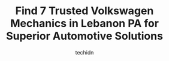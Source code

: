 ---
layout: ampstory
image: https://images.unsplash.com/photo-1504887764023-6f27056d186c?ixlib=rb-4.0.3&ixid=MnwxMjA3fDB8MHxwaG90by1wYWdlfHx8fGVufDB8fHx8&auto=format&fit=crop&w=640&h=853&q=80
author: techidn
featured: false
description: If youre in need of trustworthy and skilled Volkswagen Mechanic in Lebanon PA, USA, youll be pleased to discover the 7 best Volkswagen Mechanic in town. Their expertise and commitment to c
title: Find 7 Trusted Volkswagen Mechanics in Lebanon PA for Superior Automotive Solutions
cover:
   title: Find 7 Trusted Volkswagen Mechanics in Lebanon PA for Superior Automotive Solutions
   subtitle: Rickpate
   background: https://images.unsplash.com/photo-1504887764023-6f27056d186c?ixlib=rb-4.0.3&ixid=MnwxMjA3fDB8MHxwaG90by1wYWdlfHx8fGVufDB8fHx8&auto=format&fit=crop&w=640&h=853&q=80

pages: 
 - layout: thirds
   top: <h1>#1 Autohaus Lebanon Volkswagen</h1>
   bottom: "<p>I dont even know where to start with this review. Carol and Tom Wanner are very special people. Our family is on a 16 hour drive from Boston to St. Louis with 2 kids u</p>"
   background: https://www.knot35.com/toplist/wp-content/uploads/2023/06/best-volkswagen-mechanic-1-in-lebanon-pa-1685837231.jpeg
   backgroundblur: true
 - layout: thirds
   top: <h1>#2 Automotive Performance Tuning</h1>
   bottom: "<p>30 S 5th Ave, Lebanon, PA 17042, United States</p>"
   background: https://www.knot35.com/toplist/wp-content/uploads/2023/06/best-volkswagen-mechanic-2-in-lebanon-pa-1685837232.jpeg
   cta:
      link: https://www.knot35.com/toplist/find-7-trusted-volkswagen-mechanics-in-lebanon-pa-for-superior-automotive-solutions/
      text: Find 7 Trusted Volkswagen Mechanics in Lebanon PA for Superior Automotive Solutions
 - layout: thirds
   top: <h1>#3 Lebanon Auto Clinic</h1>
   bottom: "<p>421 E Walton St, Lebanon, PA 17042, United States</p>"
   background: https://www.knot35.com/toplist/wp-content/uploads/2023/06/best-volkswagen-mechanic-3-in-lebanon-pa-1685837232.jpeg
   cta:
      link: https://www.knot35.com/toplist/find-7-trusted-volkswagen-mechanics-in-lebanon-pa-for-superior-automotive-solutions/
      text: Find 7 Trusted Volkswagen Mechanics in Lebanon PA for Superior Automotive Solutions
 - layout: thirds
   top: <h1>#4 Leiss Garage</h1>
   bottom: "<p>1834 Lehman St, Lebanon, PA 17046, United States</p>"
   background: https://images.unsplash.com/photo-1541356665065-22676f35dd40?ixlib=rb-4.0.3&ixid=MnwxMjA3fDB8MHxwaG90by1wYWdlfHx8fGVufDB8fHx8&auto=format&fit=crop&w=640&h=853&q=80
   cta:
      link: https://www.knot35.com/toplist/find-7-trusted-volkswagen-mechanics-in-lebanon-pa-for-superior-automotive-solutions/
      text: Find 7 Trusted Volkswagen Mechanics in Lebanon PA for Superior Automotive Solutions
 - layout: thirds
   top: <h1>#5 Heffner Automotive</h1>
   bottom: "<p>29 Cumberland St, Lebanon, PA 17042, United States</p>"
   background: https://images.unsplash.com/photo-1534312527009-56c7016453e6?ixlib=rb-4.0.3&ixid=MnwxMjA3fDB8MHxwaG90by1wYWdlfHx8fGVufDB8fHx8&auto=format&fit=crop&w=640&h=853&q=80
   cta:
      link: https://www.knot35.com/toplist/find-7-trusted-volkswagen-mechanics-in-lebanon-pa-for-superior-automotive-solutions/
      text: Find 7 Trusted Volkswagen Mechanics in Lebanon PA for Superior Automotive Solutions
 - layout: thirds
   top: <h1>#6 Swingin Wrenches Automotive Repair</h1>
   bottom: "<p>16 S 3rd Ave, Lebanon, PA 17042, United States</p>"
   background: https://images.unsplash.com/photo-1533998839656-76f5e4b2bccb?ixlib=rb-4.0.3&ixid=MnwxMjA3fDB8MHxwaG90by1wYWdlfHx8fGVufDB8fHx8&auto=format&fit=crop&w=640&h=853&q=80
   cta:
      link: https://www.knot35.com/toplist/find-7-trusted-volkswagen-mechanics-in-lebanon-pa-for-superior-automotive-solutions/
      text: Find 7 Trusted Volkswagen Mechanics in Lebanon PA for Superior Automotive Solutions
 - layout: thirds
   top: <h1>#7 Gerharts Garage</h1>
   bottom: "<p>242 S 7th St, Lebanon, PA 17042, United States</p>"
   background: https://images.unsplash.com/photo-1613843873231-1447db182f97?ixlib=rb-4.0.3&ixid=MnwxMjA3fDB8MHxwaG90by1wYWdlfHx8fGVufDB8fHx8&auto=format&fit=crop&w=640&h=853&q=80
   cta:
      link: https://www.knot35.com/toplist/find-7-trusted-volkswagen-mechanics-in-lebanon-pa-for-superior-automotive-solutions/
      text: Find 7 Trusted Volkswagen Mechanics in Lebanon PA for Superior Automotive Solutions
 - layout: thirds
   middle: Continue reading...
   background: https://images.unsplash.com/photo-1632260260864-caf7fde5ec36?ixlib=rb-4.0.3&ixid=MnwxMjA3fDB8MHxwaG90by1wYWdlfHx8fGVufDB8fHx8&auto=format&fit=crop&w=640&h=853&q=80
   cta:
      link: https://www.knot35.com/toplist/find-7-trusted-volkswagen-mechanics-in-lebanon-pa-for-superior-automotive-solutions/
      text: Find 7 Trusted Volkswagen Mechanics in Lebanon PA for Superior Automotive Solutions
      
---